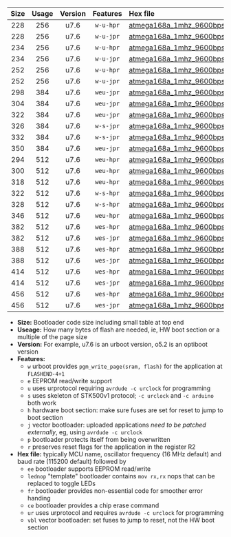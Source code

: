 |Size|Usage|Version|Features|Hex file|
|:-:|:-:|:-:|:-:|:--|
|228|256|u7.6|`w-u-hpr`|[atmega168a_1mhz_9600bps_ur.hex](https://raw.githubusercontent.com/stefanrueger/urboot/main/atmega168a_1mhz_9600bps_ur.hex)|
|228|256|u7.6|`w-u-jpr`|[atmega168a_1mhz_9600bps_ur_vbl.hex](https://raw.githubusercontent.com/stefanrueger/urboot/main/atmega168a_1mhz_9600bps_ur_vbl.hex)|
|234|256|u7.6|`w-u-hpr`|[atmega168a_1mhz_9600bps_lednop_ur.hex](https://raw.githubusercontent.com/stefanrueger/urboot/main/atmega168a_1mhz_9600bps_lednop_ur.hex)|
|234|256|u7.6|`w-u-jpr`|[atmega168a_1mhz_9600bps_lednop_ur_vbl.hex](https://raw.githubusercontent.com/stefanrueger/urboot/main/atmega168a_1mhz_9600bps_lednop_ur_vbl.hex)|
|252|256|u7.6|`w-u-hpr`|[atmega168a_1mhz_9600bps_lednop_fr_ur.hex](https://raw.githubusercontent.com/stefanrueger/urboot/main/atmega168a_1mhz_9600bps_lednop_fr_ur.hex)|
|252|256|u7.6|`w-u-jpr`|[atmega168a_1mhz_9600bps_lednop_fr_ur_vbl.hex](https://raw.githubusercontent.com/stefanrueger/urboot/main/atmega168a_1mhz_9600bps_lednop_fr_ur_vbl.hex)|
|298|384|u7.6|`weu-jpr`|[atmega168a_1mhz_9600bps_ee_ur_vbl.hex](https://raw.githubusercontent.com/stefanrueger/urboot/main/atmega168a_1mhz_9600bps_ee_ur_vbl.hex)|
|304|384|u7.6|`weu-jpr`|[atmega168a_1mhz_9600bps_ee_lednop_ur_vbl.hex](https://raw.githubusercontent.com/stefanrueger/urboot/main/atmega168a_1mhz_9600bps_ee_lednop_ur_vbl.hex)|
|322|384|u7.6|`weu-jpr`|[atmega168a_1mhz_9600bps_ee_lednop_fr_ur_vbl.hex](https://raw.githubusercontent.com/stefanrueger/urboot/main/atmega168a_1mhz_9600bps_ee_lednop_fr_ur_vbl.hex)|
|326|384|u7.6|`w-s-jpr`|[atmega168a_1mhz_9600bps_vbl.hex](https://raw.githubusercontent.com/stefanrueger/urboot/main/atmega168a_1mhz_9600bps_vbl.hex)|
|332|384|u7.6|`w-s-jpr`|[atmega168a_1mhz_9600bps_lednop_vbl.hex](https://raw.githubusercontent.com/stefanrueger/urboot/main/atmega168a_1mhz_9600bps_lednop_vbl.hex)|
|350|384|u7.6|`weu-jpr`|[atmega168a_1mhz_9600bps_ee_lednop_fr_ce_ur_vbl.hex](https://raw.githubusercontent.com/stefanrueger/urboot/main/atmega168a_1mhz_9600bps_ee_lednop_fr_ce_ur_vbl.hex)|
|294|512|u7.6|`weu-hpr`|[atmega168a_1mhz_9600bps_ee_ur.hex](https://raw.githubusercontent.com/stefanrueger/urboot/main/atmega168a_1mhz_9600bps_ee_ur.hex)|
|300|512|u7.6|`weu-hpr`|[atmega168a_1mhz_9600bps_ee_lednop_ur.hex](https://raw.githubusercontent.com/stefanrueger/urboot/main/atmega168a_1mhz_9600bps_ee_lednop_ur.hex)|
|318|512|u7.6|`weu-hpr`|[atmega168a_1mhz_9600bps_ee_lednop_fr_ur.hex](https://raw.githubusercontent.com/stefanrueger/urboot/main/atmega168a_1mhz_9600bps_ee_lednop_fr_ur.hex)|
|322|512|u7.6|`w-s-hpr`|[atmega168a_1mhz_9600bps.hex](https://raw.githubusercontent.com/stefanrueger/urboot/main/atmega168a_1mhz_9600bps.hex)|
|328|512|u7.6|`w-s-hpr`|[atmega168a_1mhz_9600bps_lednop.hex](https://raw.githubusercontent.com/stefanrueger/urboot/main/atmega168a_1mhz_9600bps_lednop.hex)|
|346|512|u7.6|`weu-hpr`|[atmega168a_1mhz_9600bps_ee_lednop_fr_ce_ur.hex](https://raw.githubusercontent.com/stefanrueger/urboot/main/atmega168a_1mhz_9600bps_ee_lednop_fr_ce_ur.hex)|
|382|512|u7.6|`wes-hpr`|[atmega168a_1mhz_9600bps_ee.hex](https://raw.githubusercontent.com/stefanrueger/urboot/main/atmega168a_1mhz_9600bps_ee.hex)|
|382|512|u7.6|`wes-jpr`|[atmega168a_1mhz_9600bps_ee_vbl.hex](https://raw.githubusercontent.com/stefanrueger/urboot/main/atmega168a_1mhz_9600bps_ee_vbl.hex)|
|388|512|u7.6|`wes-hpr`|[atmega168a_1mhz_9600bps_ee_lednop.hex](https://raw.githubusercontent.com/stefanrueger/urboot/main/atmega168a_1mhz_9600bps_ee_lednop.hex)|
|388|512|u7.6|`wes-jpr`|[atmega168a_1mhz_9600bps_ee_lednop_vbl.hex](https://raw.githubusercontent.com/stefanrueger/urboot/main/atmega168a_1mhz_9600bps_ee_lednop_vbl.hex)|
|414|512|u7.6|`wes-hpr`|[atmega168a_1mhz_9600bps_ee_lednop_fr.hex](https://raw.githubusercontent.com/stefanrueger/urboot/main/atmega168a_1mhz_9600bps_ee_lednop_fr.hex)|
|414|512|u7.6|`wes-jpr`|[atmega168a_1mhz_9600bps_ee_lednop_fr_vbl.hex](https://raw.githubusercontent.com/stefanrueger/urboot/main/atmega168a_1mhz_9600bps_ee_lednop_fr_vbl.hex)|
|456|512|u7.6|`wes-hpr`|[atmega168a_1mhz_9600bps_ee_lednop_fr_ce.hex](https://raw.githubusercontent.com/stefanrueger/urboot/main/atmega168a_1mhz_9600bps_ee_lednop_fr_ce.hex)|
|456|512|u7.6|`wes-jpr`|[atmega168a_1mhz_9600bps_ee_lednop_fr_ce_vbl.hex](https://raw.githubusercontent.com/stefanrueger/urboot/main/atmega168a_1mhz_9600bps_ee_lednop_fr_ce_vbl.hex)|

- **Size:** Bootloader code size including small table at top end
- **Useage:** How many bytes of flash are needed, ie, HW boot section or a multiple of the page size
- **Version:** For example, u7.6 is an urboot version, o5.2 is an optiboot version
- **Features:**
  + `w` urboot provides `pgm_write_page(sram, flash)` for the application at `FLASHEND-4+1`
  + `e` EEPROM read/write support
  + `u` uses urprotocol requiring `avrdude -c urclock` for programming
  + `s` uses skeleton of STK500v1 protocol; `-c urclock` and `-c arduino` both work
  + `h` hardware boot section: make sure fuses are set for reset to jump to boot section
  + `j` vector bootloader: uploaded applications *need to be patched externally*, eg, using `avrdude -c urclock`
  + `p` bootloader protects itself from being overwritten
  + `r` preserves reset flags for the application in the register R2
- **Hex file:** typically MCU name, oscillator frequency (16 MHz default) and baud rate (115200 default) followed by
  + `ee` bootloader supports EEPROM read/write
  + `lednop` "template" bootloader contains `mov rx,rx` nops that can be replaced to toggle LEDs
  + `fr` bootloader provides non-essential code for smoother error handing
  + `ce` bootloader provides a chip erase command
  + `ur` uses urprotocol and requires `avrdude -c urclock` for programming
  + `vbl` vector bootloader: set fuses to jump to reset, not the HW boot section
